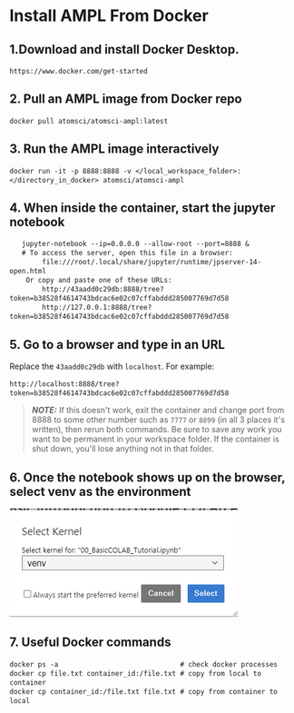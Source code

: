 # Install AMPL From Docker

## 1.Download and install Docker Desktop.

```
https://www.docker.com/get-started
```

## 2. Pull an AMPL image from Docker repo

```
docker pull atomsci/atomsci-ampl:latest
```

## 3. Run the AMPL image interactively

```
docker run -it -p 8888:8888 -v </local_workspace_folder>:</directory_in_docker> atomsci/atomsci-ampl
```

## 4. When inside the container, start the jupyter notebook

```
   jupyter-notebook --ip=0.0.0.0 --allow-root --port=8888 &
   # To access the server, open this file in a browser:
        file:///root/.local/share/jupyter/runtime/jpserver-14-open.html
    Or copy and paste one of these URLs:
        http://43aadd0c29db:8888/tree?token=b38528f4614743bdcac6e02c07cffabddd285007769d7d58
        http://127.0.0.1:8888/tree?token=b38528f4614743bdcac6e02c07cffabddd285007769d7d58
```

## 5. Go to a browser and type in an URL

Replace the `43aadd0c29db` with `localhost`. For example:

```
http://localhost:8888/tree?token=b38528f4614743bdcac6e02c07cffabddd285007769d7d58
```

> **_NOTE:_** If this doesn't work, exit the container and change port from 8888 to some other number such as `7777` or `8899` (in all 3 places it's written), then rerun both commands.  Be sure to save any work you want to be permanent in your workspace folder. If the container is shut down, you'll lose anything not in that folder.  

## 6. Once the notebook shows up on the browser, select venv as the environment

<img src="./docker_notebook_env.png" class="center"></img>

## 7. Useful Docker commands

```
docker ps -a                              # check docker processes
docker cp file.txt container_id:/file.txt # copy from local to container
docker cp container_id:/file.txt file.txt # copy from container to local
```
